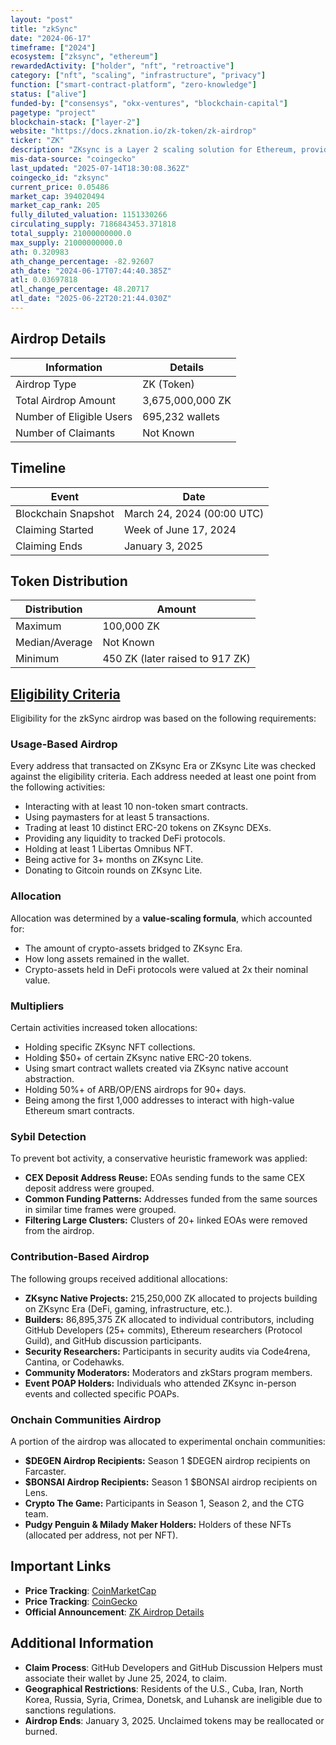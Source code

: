 ```yaml
---
layout: "post"
title: "zkSync"
date: "2024-06-17"
timeframe: ["2024"]
ecosystem: ["zksync", "ethereum"]
rewardedActivity: ["holder", "nft", "retroactive"]
category: ["nft", "scaling", "infrastructure", "privacy"]
function: ["smart-contract-platform", "zero-knowledge"]
status: ["alive"]
funded-by: ["consensys", "okx-ventures", "blockchain-capital"]
pagetype: "project"
blockchain-stack: ["layer-2"]
website: "https://docs.zknation.io/zk-token/zk-airdrop"
ticker: "ZK"
description: "ZKsync is a Layer 2 scaling solution for Ethereum, providing faster and cheaper transactions while maintaining security through zero-knowledge rollups."
mis-data-source: "coingecko"
last_updated: "2025-07-14T18:30:08.362Z"
coingecko_id: "zksync"
current_price: 0.05486
market_cap: 394020494
market_cap_rank: 205
fully_diluted_valuation: 1151330266
circulating_supply: 7186843453.371818
total_supply: 21000000000.0
max_supply: 21000000000.0
ath: 0.320983
ath_change_percentage: -82.92607
ath_date: "2024-06-17T07:44:40.385Z"
atl: 0.03697818
atl_change_percentage: 48.20717
atl_date: "2025-06-22T20:21:44.030Z"
---
```


## Airdrop Details

| Information              | Details          |
| ------------------------ | ---------------- |
| Airdrop Type             | ZK (Token)       |
| Total Airdrop Amount     | 3,675,000,000 ZK |
| Number of Eligible Users | 695,232 wallets  |
| Number of Claimants      | Not Known        |

## Timeline

| Event               | Date                       |
| ------------------- | -------------------------- |
| Blockchain Snapshot | March 24, 2024 (00:00 UTC) |
| Claiming Started    | Week of June 17, 2024      |
| Claiming Ends       | January 3, 2025            |

## Token Distribution

| Distribution   | Amount                          |
| -------------- | ------------------------------- |
| Maximum        | 100,000 ZK                      |
| Median/Average | Not Known                       |
| Minimum        | 450 ZK (later raised to 917 ZK) |

## [Eligibility Criteria](https://docs.zknation.io/zk-token/zk-airdrop)

Eligibility for the zkSync airdrop was based on the following requirements:

### Usage-Based Airdrop
Every address that transacted on ZKsync Era or ZKsync Lite was checked against the eligibility criteria. Each address needed at least one point from the following activities:
- Interacting with at least 10 non-token smart contracts.
- Using paymasters for at least 5 transactions.
- Trading at least 10 distinct ERC-20 tokens on ZKsync DEXs.
- Providing any liquidity to tracked DeFi protocols.
- Holding at least 1 Libertas Omnibus NFT.
- Being active for 3+ months on ZKsync Lite.
- Donating to Gitcoin rounds on ZKsync Lite.

### Allocation
Allocation was determined by a **value-scaling formula**, which accounted for:
- The amount of crypto-assets bridged to ZKsync Era.
- How long assets remained in the wallet.
- Crypto-assets held in DeFi protocols were valued at 2x their nominal value.

### Multipliers
Certain activities increased token allocations:
- Holding specific ZKsync NFT collections.
- Holding $50+ of certain ZKsync native ERC-20 tokens.
- Using smart contract wallets created via ZKsync native account abstraction.
- Holding 50%+ of ARB/OP/ENS airdrops for 90+ days.
- Being among the first 1,000 addresses to interact with high-value Ethereum smart contracts.

### Sybil Detection
To prevent bot activity, a conservative heuristic framework was applied:
- **CEX Deposit Address Reuse:** EOAs sending funds to the same CEX deposit address were grouped.
- **Common Funding Patterns:** Addresses funded from the same sources in similar time frames were grouped.
- **Filtering Large Clusters:** Clusters of 20+ linked EOAs were removed from the airdrop.

### Contribution-Based Airdrop
The following groups received additional allocations:
- **ZKsync Native Projects:** 215,250,000 ZK allocated to projects building on ZKsync Era (DeFi, gaming, infrastructure, etc.).
- **Builders:** 86,895,375 ZK allocated to individual contributors, including GitHub Developers (25+ commits), Ethereum researchers (Protocol Guild), and GitHub discussion participants.
- **Security Researchers:** Participants in security audits via Code4rena, Cantina, or Codehawks.
- **Community Moderators:** Moderators and zkStars program members.
- **Event POAP Holders:** Individuals who attended ZKsync in-person events and collected specific POAPs.

### Onchain Communities Airdrop
A portion of the airdrop was allocated to experimental onchain communities:
- **$DEGEN Airdrop Recipients:** Season 1 $DEGEN airdrop recipients on Farcaster.
- **$BONSAI Airdrop Recipients:** Season 1 $BONSAI airdrop recipients on Lens.
- **Crypto The Game:** Participants in Season 1, Season 2, and the CTG team.
- **Pudgy Penguin & Milady Maker Holders:** Holders of these NFTs (allocated per address, not per NFT).

## Important Links

- **Price Tracking**: [CoinMarketCap](https://coinmarketcap.com/currencies/zk-token)
- **Price Tracking**: [CoinGecko](https://www.coingecko.com/en/coins/zk-token)
- **Official Announcement**: [ZK Airdrop Details](https://docs.zknation.io/zk-token/zk-airdrop)

## Additional Information

- **Claim Process**: GitHub Developers and GitHub Discussion Helpers must associate their wallet by June 25, 2024, to claim.
- **Geographical Restrictions**: Residents of the U.S., Cuba, Iran, North Korea, Russia, Syria, Crimea, Donetsk, and Luhansk are ineligible due to sanctions regulations.
- **Airdrop Ends**: January 3, 2025. Unclaimed tokens may be reallocated or burned.